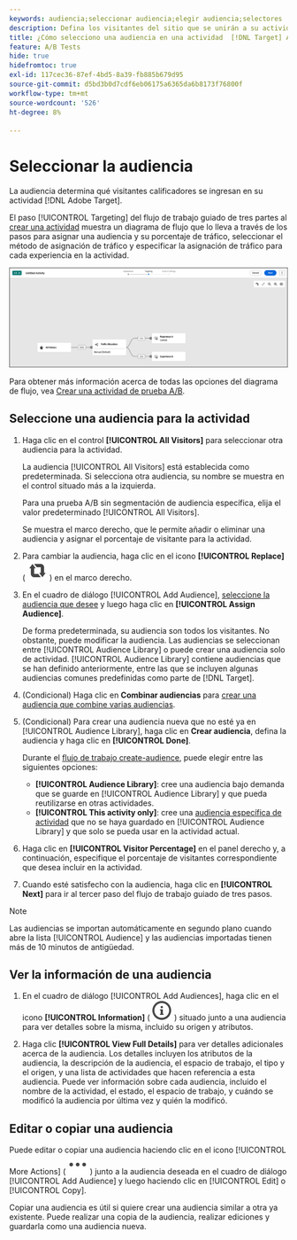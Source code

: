 ```yaml
---
keywords: audiencia;seleccionar audiencia;elegir audiencia;selectores
description: Defina los visitantes del sitio que se unirán a su actividad de Adobe  [!DNL Target] según los criterios de audiencia.
title: ¿Cómo selecciono una audiencia en una actividad  [!DNL Target] A/B?
feature: A/B Tests
hide: true
hidefromtoc: true
exl-id: 117cec36-87ef-4bd5-8a39-fb885b679d95
source-git-commit: d5bd3b0d7cdf6eb06175a6365da6b8173f76800f
workflow-type: tm+mt
source-wordcount: '526'
ht-degree: 8%

---
```


# Seleccionar la audiencia

La audiencia determina qué visitantes calificadores se ingresan en su actividad [!DNL Adobe Target].

El paso [!UICONTROL Targeting] del flujo de trabajo guiado de tres partes al [crear una actividad](/help/main/c-activities/t-test-ab/t-test-create-ab/test-create-ab-beta.md) muestra un diagrama de flujo que lo lleva a través de los pasos para asignar una audiencia y su porcentaje de tráfico, seleccionar el método de asignación de tráfico y especificar la asignación de tráfico para cada experiencia en la actividad.

![Paso de Segmentación de pruebas A/B](/help/main/c-activities/t-test-ab/t-test-create-ab/assets/ab_flow-new-ui.png)

Para obtener más información acerca de todas las opciones del diagrama de flujo, vea [Crear una actividad de prueba A/B](/help/main/c-activities/t-test-ab/t-test-create-ab/test-create-ab-beta.md).

## Seleccione una audiencia para la actividad

1. Haga clic en el control **[!UICONTROL All Visitors]** para seleccionar otra audiencia para la actividad.

   La audiencia [!UICONTROL All Visitors] está establecida como predeterminada. Si selecciona otra audiencia, su nombre se muestra en el control situado más a la izquierda.

   Para una prueba A/B sin segmentación de audiencia específica, elija el valor predeterminado [!UICONTROL All Visitors].

   Se muestra el marco derecho, que le permite añadir o eliminar una audiencia y asignar el porcentaje de visitante para la actividad.

1. Para cambiar la audiencia, haga clic en el icono **[!UICONTROL Replace]** ( ![Reemplazar icono](/help/main/assets/icons/Retweet.svg) ) en el marco derecho.

1. En el cuadro de diálogo [!UICONTROL Add Audience], [seleccione la audiencia que desee](/help/main/c-activities/t-test-ab/t-test-create-ab/ab-audience.md) y luego haga clic en **[!UICONTROL Assign Audience]**.

   De forma predeterminada, su audiencia son todos los visitantes. No obstante, puede modificar la audiencia. Las audiencias se seleccionan entre [!UICONTROL Audience Library] o puede crear una audiencia solo de actividad. [!UICONTROL Audience Library] contiene audiencias que se han definido anteriormente, entre las que se incluyen algunas audiencias comunes predefinidas como parte de [!DNL Target].

1. (Condicional) Haga clic en **Combinar audiencias** para [crear una audiencia que combine varias audiencias](/help/main/c-target/combining-multiple-audiences.md).

1. (Condicional) Para crear una audiencia nueva que no esté ya en [!UICONTROL Audience Library], haga clic en **Crear audiencia**, defina la audiencia y haga clic en **[!UICONTROL Done]**.

   Durante el [flujo de trabajo create-audience](/help/main/c-target/c-audiences/audiences.md), puede elegir entre las siguientes opciones:

   * **[!UICONTROL Audience Library]**: cree una audiencia bajo demanda que se guarde en [!UICONTROL Audience Library] y que pueda reutilizarse en otras actividades.
   * **[!UICONTROL This activity only]**: cree una [audiencia específica de actividad](/help/main/c-target/creating-activity-only-audience.md) que no se haya guardado en [!UICONTROL Audience Library] y que solo se pueda usar en la actividad actual.

1. Haga clic en **[!UICONTROL Visitor Percentage]** en el panel derecho y, a continuación, especifique el porcentaje de visitantes correspondiente que desea incluir en la actividad.

1. Cuando esté satisfecho con la audiencia, haga clic en **[!UICONTROL Next]** para ir al tercer paso del flujo de trabajo guiado de tres pasos.

>[!NOTE]
>
>Las audiencias se importan automáticamente en segundo plano cuando abre la lista [!UICONTROL Audience] y las audiencias importadas tienen más de 10 minutos de antigüedad.

## Ver la información de una audiencia

1. En el cuadro de diálogo [!UICONTROL Add Audiences], haga clic en el icono **[!UICONTROL Information]** ( ![icono de información](/help/main/assets/icons/InfoOutline.svg) ) situado junto a una audiencia para ver detalles sobre la misma, incluido su origen y atributos.

1. Haga clic **[!UICONTROL View Full Details]** para ver detalles adicionales acerca de la audiencia. Los detalles incluyen los atributos de la audiencia, la descripción de la audiencia, el espacio de trabajo, el tipo y el origen, y una lista de actividades que hacen referencia a esta audiencia. Puede ver información sobre cada audiencia, incluido el nombre de la actividad, el estado, el espacio de trabajo, y cuándo se modificó la audiencia por última vez y quién la modificó.

## Editar o copiar una audiencia

Puede editar o copiar una audiencia haciendo clic en el icono [!UICONTROL More Actions] ( ![icono Más acciones](/help/main/assets/icons/More.svg) ) junto a la audiencia deseada en el cuadro de diálogo [!UICONTROL Add Audience] y luego haciendo clic en [!UICONTROL Edit] o [!UICONTROL Copy].

Copiar una audiencia es útil si quiere crear una audiencia similar a otra ya existente. Puede realizar una copia de la audiencia, realizar ediciones y guardarla como una audiencia nueva.
